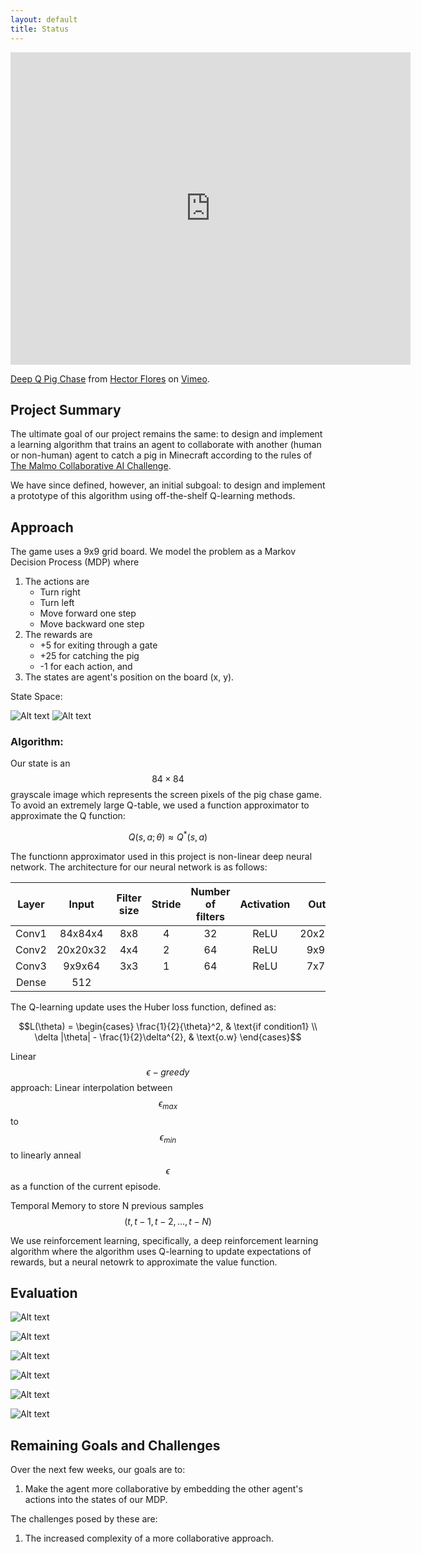 ```yaml
---
layout: default
title: Status
---
```


<iframe src="https://player.vimeo.com/video/219234708" width="640" height="500" frameborder="0" webkitallowfullscreen mozallowfullscreen allowfullscreen></iframe>
<p><a href="https://vimeo.com/219234708">Deep Q Pig Chase</a> from <a href="https://vimeo.com/user67099619">Hector Flores</a> on <a href="https://vimeo.com">Vimeo</a>.</p>

## Project Summary

The ultimate goal of our project remains the same: to design and implement a learning algorithm that trains an agent to collaborate with another (human or non-human) agent to catch a pig in Minecraft according to the rules of [The Malmo Collaborative AI Challenge](https://www.microsoft.com/en-us/research/academic-program/collaborative-ai-challenge/# "Challenge Homepage").

We have since defined, however, an initial subgoal: to design and implement a prototype of this algorithm using off-the-shelf Q-learning methods.

## Approach

The game uses a 9x9 grid board. We model the problem as a Markov Decision Process (MDP) where

1. The actions are
    * Turn right
    * Turn left
    * Move forward one step
    * Move backward one step
2. The rewards are
    * +5 for exiting through a gate
    * +25 for catching the pig
    * -1 for each action, and
3. The states are agent's position on the board (x, y).

State Space:

![Alt text](results/state_space.PNG?raw=true "State Space")
![Alt text](results/labels.png?raw=true "Labels")

### Algorithm:
Our state is an $$84 \times 84$$ grayscale image which represents the screen pixels of the pig chase game.
To avoid an extremely large Q-table, we used a function approximator to approximate the Q function:

$$Q(s, a; \theta) \approx Q^{*}(s, a)$$


The functionn approximator used in this project is non-linear deep neural network. The architecture for
our neural network is as follows:

| Layer | Input    | Filter size | Stride | Number of filters | Activation | Output   |
|:-----:|:--------:|:-----------:|:------:|:-----------------:|:----------:|:--------:|
| Conv1 | 84x84x4  | 8x8         | 4      | 32                | ReLU       | 20x20x32 |
| Conv2 | 20x20x32 | 4x4         | 2      | 64                | ReLU       | 9x9x64   |
| Conv3 | 9x9x64   | 3x3         | 1      | 64                | ReLU       | 7x7x64   |
| Dense | 512      |             |        |                   |            |          |


The Q-learning update uses the Huber loss function, defined as:

$$L(\theta) =
\begin{cases}
\frac{1}{2}{\theta}^2, & \text{if condition1} \\
\delta |\theta| - \frac{1}{2}\delta^{2}, & \text{o.w}
\end{cases}$$

Linear $$\epsilon-greedy$$ approach:
Linear interpolation between $$\epsilon_{max}$$ to $$\epsilon_{min}$$ to linearly anneal $$\epsilon$$ as a
function of the current episode.

Temporal Memory to store N previous samples $$(t, t-1, t-2, ... , t-N)$$



We use reinforcement learning, specifically, a deep reinforcement learning algorithm where the algorithm uses Q-learning to update expectations of rewards, but a neural netowrk to approximate the value function.

## Evaluation
![Alt text](results/agent2_episode_mean_q.PNG?raw=true "mean q")

![Alt text](results/agent2_episode_mean_stddev_q.PNG?raw=true "stddev q")

![Alt text](results/training_actions_per_episode.PNG?raw=true "training/actions per episode")

![Alt text](results/training_max_reward.PNG?raw=true "training/max reward")

![Alt text](results/training_min_reward.PNG?raw=true "training/min reward")

![Alt text](results/training_reward_per_episode.PNG?raw=true "training/reward per episode")


## Remaining Goals and Challenges

Over the next few weeks, our goals are to:

1. Make the agent more collaborative by embedding the other agent's actions into the states of our MDP.

The challenges posed by these are:

1. The increased complexity of a more collaborative approach.




